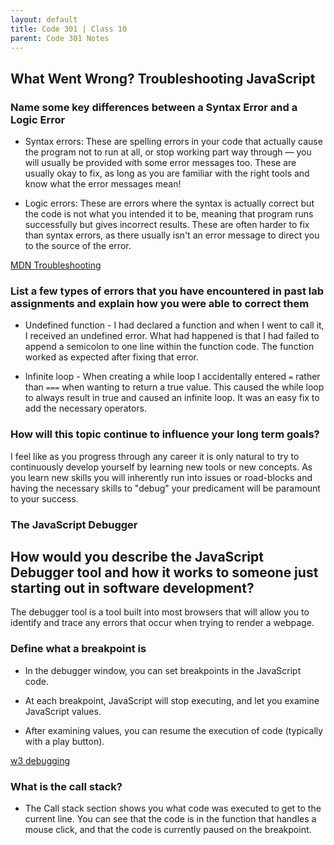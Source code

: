 ```yaml
---
layout: default
title: Code 301 | Class 10
parent: Code 301 Notes
---
```


## What Went Wrong? Troubleshooting JavaScript

### Name some key differences between a Syntax Error and a Logic Error

* Syntax errors: These are spelling errors in your code that actually cause the program not to run at all, or stop working part way through — you will usually be provided with some error messages too. These are usually okay to fix, as long as you are familiar with the right tools and know what the error messages mean!

* Logic errors: These are errors where the syntax is actually correct but the code is not what you intended it to be, meaning that program runs successfully but gives incorrect results. These are often harder to fix than syntax errors, as there usually isn't an error message to direct you to the source of the error.

[MDN Troubleshooting](https://developer.mozilla.org/en-US/docs/Learn/JavaScript/First_steps/What_went_wrong)

### List a few types of errors that you have encountered in past lab assignments and explain how you were able to correct them

* Undefined function - I had declared a function and when I went to call it, I received an undefined error. What had happened is that I had failed to append a semicolon to one line within the function code. The function worked as expected after fixing that error.

* Infinite loop - When creating a while loop I accidentally entered `=` rather than `===` when wanting to return a true value. This caused the while loop to always result in true and caused an infinite loop. It was an easy fix to add the necessary operators.

### How will this topic continue to influence your long term goals?

I feel like as you progress through any career it is only natural to try to continuously develop yourself by learning new tools or new concepts. As you learn new skills you will inherently run into issues or road-blocks and having the necessary skills to "debug" your predicament will be paramount to your success.

### The JavaScript Debugger

## How would you describe the JavaScript Debugger tool and how it works to someone just starting out in software development?

The debugger tool is a tool built into most browsers that will allow you to identify and trace any errors that occur when trying to render a webpage.

### Define what a breakpoint is

* In the debugger window, you can set breakpoints in the JavaScript code.

* At each breakpoint, JavaScript will stop executing, and let you examine JavaScript values.

* After examining values, you can resume the execution of code (typically with a play button).

[w3 debugging](https://www.w3schools.com/js/js_debugging.asp)

### What is the call stack?

* The Call stack section shows you what code was executed to get to the current line. You can see that the code is in the function that handles a mouse click, and that the code is currently paused on the breakpoint.
